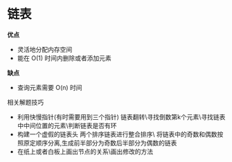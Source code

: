 # 链表
**优点**
- 灵活地分配内存空间
- 能在 O(1) 时间内删除或者添加元素

**缺点**
- 查询元素需要 O(n) 时间


相关解题技巧
- 利用快慢指针(有时需要用到三个指针)  链表翻转\寻找倒数第k个元素\寻找链表中中间位置的元素\判断链表是否有环
- 构建一个虚假的链表头 两个排序链表进行整合排序\ 将链表中的奇数和偶数按照原定顺序分离,生成前半部分为奇数后半部分为偶数的链表
- 在纸上或者白板上画出节点的关系\画出修改的方法

